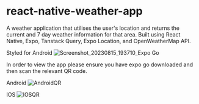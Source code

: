 # react-native-weather-app
A weather application that utilises the user's location and returns the current and 7 day weather information for that area.
Built using React Native, Expo, Tanstack Query, Expo Location, and OpenWeatherMap API. 

Styled for Android
![Screenshot_20230815_193710_Expo Go](https://github.com/Tom-Lewis-Coder/react-native-weather-app/assets/64904837/1a66075e-38cf-4eb4-b713-e181d3a0472d)

In order to view the app please ensure you have expo go downloaded and then scan the relevant QR code.

Android
![AndroidQR](https://github.com/Tom-Lewis-Coder/react-native-weather-app/assets/64904837/8f45ee66-9095-469c-8219-228c05d61713)

IOS
![IOSQR](https://github.com/Tom-Lewis-Coder/react-native-weather-app/assets/64904837/442d03e0-8aa6-4be4-afcf-deb405696de9)

